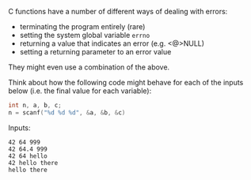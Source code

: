 C functions have a number of different ways of dealing with errors:

- terminating the program entirely (rare)
- setting the system global variable `errno`
- returning a value that indicates an error (e.g. <@>NULL)
- setting a returning parameter to an error value

They might even use a combination of the above.

Think about how the following code might behave for each of the inputs below (i.e. the final value for each variable):

```c
int n, a, b, c;
n = scanf("%d %d %d", &a, &b, &c)
```
Inputs:

    42 64 999
    42 64.4 999
    42 64 hello
    42 hello there
    hello there

